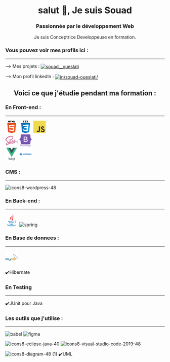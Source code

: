 



<h1 align="center">salut 👋, Je suis Souad </h1>
<h3 align="center">Passionnée par le développement Web</h3>

<p align="center">Je suis Conceptrice Developpeuse en formation.</p>


<h3>Vous pouvez voir mes profils ici : </h3>
<hr>
<p>

<span> --> Mes projets :   <span/> <a href="https://codepen.io/souad__oueslati" target="blank"><img align="center" src="https://raw.githubusercontent.com/rahuldkjain/github-profile-readme-generator/master/src/images/icons/Social/codepen.svg" alt="souad__oueslati" height="40" width="40" /></a> 

<span> --> Mon profil linkedIn :   </span> <a href="https://linkedin.com/in/in/souad-oueslati/" target="blank"><img align="center" src="https://raw.githubusercontent.com/rahuldkjain/github-profile-readme-generator/master/src/images/icons/Social/linked-in-alt.svg" alt="in/souad-oueslati/" height="30" width="40" /></a> 
</p>

       
<h2 align="center">Voici ce que j'étudie pendant ma formation : </h2>
<h3> En Front-end : </h3>
<hr>
<div align="left">
       
<img src="https://raw.githubusercontent.com/devicons/devicon/master/icons/html5/html5-original-wordmark.svg" alt="html5" width="40" height="40"/> 
<img src="https://raw.githubusercontent.com/devicons/devicon/master/icons/css3/css3-original-wordmark.svg" alt="css3" width="40" height="40"/> 
<img src="https://raw.githubusercontent.com/devicons/devicon/master/icons/javascript/javascript-original.svg" alt="javascript" width="40" height="40"/>     
<br>
<img src="https://raw.githubusercontent.com/devicons/devicon/master/icons/sass/sass-original.svg" alt="sass" width="40" height="40"/> 
<img src="https://raw.githubusercontent.com/devicons/devicon/master/icons/bootstrap/bootstrap-plain-wordmark.svg" alt="bootstrap" width="40" height="40"/> 
</br>
<img src="https://raw.githubusercontent.com/devicons/devicon/master/icons/vuejs/vuejs-original-wordmark.svg" alt="vuejs" width="40" height="40"/> 
<img src="https://raw.githubusercontent.com/devicons/devicon/d00d0969292a6569d45b06d3f350f463a0107b0d/icons/webpack/webpack-original-wordmark.svg" alt="webpack" width="40" height="40"/>  

<h3>CMS : </h3>
    <hr>

 ![icons8-wordpress-48](https://user-images.githubusercontent.com/62654985/144588310-98fb13f0-3595-442f-8c01-dacfba24b3fa.png)

<h3>En Back-end :   </h3>
       <hr>
<img src="https://raw.githubusercontent.com/devicons/devicon/master/icons/java/java-original.svg" alt="java" width="40" height="40"/>  
<img src="https://www.vectorlogo.zone/logos/springio/springio-icon.svg" alt="spring" width="40" height="40"/>

<h3>En Base de donnees :  </h3>
       <hr>
   <img src="https://raw.githubusercontent.com/devicons/devicon/master/icons/mysql/mysql-original-wordmark.svg" alt="mysql" width="40" height="40"/>
   <p> ✔️Hibernate   </p>

<h3> En Testing </h3>
       <hr>

  <span>✔️JUnit pour Java<span/>
       
 <h3>Les outils que j'utilise :</h3>
       <hr>
 <img src="https://www.vectorlogo.zone/logos/babeljs/babeljs-icon.svg" alt="babel" width="40" height="40"/>
 
 <img src="https://www.vectorlogo.zone/logos/figma/figma-icon.svg" alt="figma" width="40" height="40"/>
 
 ![icons8-eclipse-java-40](https://user-images.githubusercontent.com/62654985/144588683-31a5f487-2ee9-447d-9b30-d3b4cd243fc3.png)
![icons8-visual-studio-code-2019-48](https://user-images.githubusercontent.com/62654985/144588968-561f0074-6c03-4086-9087-dbe930e95002.png)


 ![icons8-diagram-48 (1)](https://user-images.githubusercontent.com/62654985/144588761-049fe1bd-1aef-425f-9721-7f4083c5dd8b.png) <span>✔️UML</span>

 

